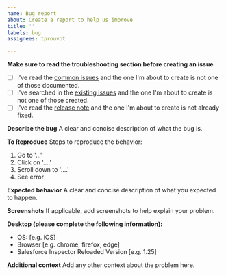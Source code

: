 ```yaml
---
name: Bug report
about: Create a report to help us improve
title: ''
labels: bug
assignees: tprouvot

---
```

**Make sure to read the troubleshooting section before creating an issue**

- [ ] I've read the [common issues](https://tprouvot.github.io/Salesforce-Inspector-reloaded/troubleshooting/) and the one I'm about to create is not one of those documented.
- [ ] I've searched in the [existing issues](https://github.com/tprouvot/Salesforce-Inspector-reloaded/issues?q=is%3Aissue) and the one I'm about to create is not one of those created.
- [ ] I've read the [release note](https://github.com/tprouvot/Salesforce-Inspector-reloaded/blob/releaseCandidate/CHANGES.md) and the one I'm about to create is not already fixed.

**Describe the bug**
A clear and concise description of what the bug is.

**To Reproduce**
Steps to reproduce the behavior:
1. Go to '...'
2. Click on '....'
3. Scroll down to '....'
4. See error

**Expected behavior**
A clear and concise description of what you expected to happen.

**Screenshots**
If applicable, add screenshots to help explain your problem.

**Desktop (please complete the following information):**
 - OS: [e.g. iOS]
 - Browser [e.g. chrome, firefox, edge]
 - Salesforce Inspector Reloaded Version [e.g. 1.25]

**Additional context**
Add any other context about the problem here.
